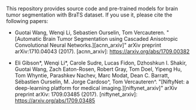This repository provides source code and pre-trained models for brain tumor segmentation with BraTS dataset. If you use it, please cite the following papers:

* Guotai Wang, Wenqi Li, Sebastien Ourselin, Tom Vercauteren. "[Automatic Brain Tumor Segmentation using Cascaded Anisotropic Convolutional Neural Networks.][acnn_arxiv]" arXiv preprint arXiv:1710.04043 (2017).
[acnn_arxiv]: https://arxiv.org/abs/1709.00382

* Eli Gibson*, Wenqi Li*, Carole Sudre, Lucas Fidon, Dzhoshkun I. Shakir, Guotai Wang, Zach Eaton-Rosen, Robert Gray, Tom Doel, Yipeng Hu, Tom Whyntie, Parashkev Nachev, Marc Modat, Dean C. Barratt, Sébastien Ourselin, M. Jorge Cardoso^, Tom Vercauteren^.
"[NiftyNet: a deep-learning platform for medical imaging.][niftynet_arxiv]" arXiv preprint arXiv: 1709.03485 (2017). 
[niftynet_arxiv]: https://arxiv.org/abs/1709.03485